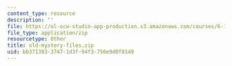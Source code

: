 ```yaml
---
content_type: resource
description: ''
file: https://ol-ocw-studio-app-production.s3.amazonaws.com/courses/6-111-introductory-digital-systems-laboratory-fall-2002/bb37138337471d3f94f3756e9d0f8149_old-mystery-files.zip
file_type: application/zip
resourcetype: Other
title: old-mystery-files.zip
uid: bb371383-3747-1d3f-94f3-756e9d0f8149
---
```

